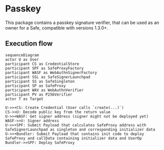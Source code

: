 # Passkey

This package contains a passkey signature verifier, that can be used as an owner for a Safe, compatible with versions 1.3.0+.

## Execution flow

```mermaid
sequenceDiagram
actor U as User
participant CS as CredentialStore
participant SPF as SafeProxyFactory
participant WASF as WebAuthnSignerFactory
participant SSL as SafeSignerLaunchpad
participant SS as SafeSingleton
participant SP as SafeProxy
participant WAV as WebAuthnVerifier
participant PV as P256Verifier
actor T as Target

U->>+CS: Create Credential (User calls `create(...)`)
CS->>U: Decode public key from the return value
U->>+WASF: Get signer address (signer might not be deployed yet) 
WASF->>U: Signer address
U->>+SPF: Submit Payload that calculates SafeProxy address with SafeSignerLaunchpad as singleton and corresponding initializer data
U->>+Bundler: Submit Payload that contains init code to deploy SafeProxy and callData containing initializer data and UserOp
Bundler->>SPF: Deploy SafeProxy

```